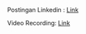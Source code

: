Postingan Linkedin : [Link](https://www.linkedin.com/posts/eddy-hu_qualityassurance-bootcampdigitalskill-sanbercode-activity-7380647937208479744-8fHx?utm_source=share&utm_medium=member_desktop&rcm=ACoAAB3SMw8Bg-Ys_gFF6flLDa6dRPEDHBYLosQ
)

Video Recording: [Link](https://youtu.be/nQQLza55FKQ)

